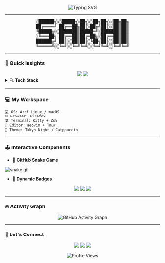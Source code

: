 
<!-- PROFILE README FOR: PandaTGOS / Sakhi Saswat Panda -->

<p align="center">
  <img src="https://readme-typing-svg.herokuapp.com?font=Fira+Code&size=25&pause=1000&center=true&vCenter=true&width=435&lines=Hi+%F0%9F%91%8B%2C+I'm+Sakhi+Saswat+Panda;aka+PandaTGOS;A+Creative+Coder+%F0%9F%92%BB" alt="Typing SVG" />
</p>

---

<pre align="center">
░██████╗░░█████╗░██╗░░██╗██╗░░██╗██╗
██╔════╝ ██╔══██╗██║░██╔╝██║░░██║██║
╚█████╗░░███████║█████═╝░███████║██║
░╚═══██╗ ██╔══██║██╔═██╗░██╔══██║██║
██████╔╝ ██║░░██║██║░╚██╗██║░░██║██║
╚═════╝░░╚═╝░░╚═╝╚═╝░░╚═╝╚═╝░░╚═╝╚═╝
</pre>

---

### 🧠 Quick Insights

<div align="center">
  <img src="https://github-readme-stats.vercel.app/api?username=PandaTGOS&show_icons=true&theme=tokyonight&hide_border=true" />
  <img src="https://github-readme-streak-stats.herokuapp.com/?user=PandaTGOS&theme=tokyonight&hide_border=true" />
</div>

<details>
<summary>🔍 <strong>Tech Stack</strong></summary>

```yaml
Languages: Python, JavaScript, Rust, Java, C++
Frameworks: React, Next.js, Node.js, Express
Tools: Git, Docker, Linux, Neovim, GitHub Actions
```

</details>

---

### 💻 My Workspace

```html
💻 OS: Arch Linux / macOS
🌐 Browser: Firefox
🛠️ Terminal: Kitty + Zsh
🧠 Editor: Neovim + Tmux
🎨 Theme: Tokyo Night / Catppuccin
```

---

### 🕹️ Interactive Components

- 🧩 **GitHub Snake Game**

![snake gif](https://github.com/PandaTGOS/PandaTGOS/raw/output/github-contribution-grid-snake.svg)

- 🎯 **Dynamic Badges**

<p align="center">
  <img src="https://img.shields.io/badge/Arch_Linux-1793D1?style=for-the-badge&logo=arch-linux&logoColor=white">
  <img src="https://img.shields.io/badge/Rust-000000?style=for-the-badge&logo=rust&logoColor=white">
  <img src="https://img.shields.io/badge/Vim-%2311AB00.svg?style=for-the-badge&logo=vim&logoColor=white">
</p>

---

### 🔥 Activity Graph

<p align="center">
  <img src="https://github-readme-activity-graph.vercel.app/graph?username=PandaTGOS&theme=dracula" alt="GitHub Activity Graph">
</p>

---

### 🤝 Let's Connect

<p align="center">
  <a href="https://linkedin.com/in/sakhisaswat"><img src="https://img.shields.io/badge/LinkedIn-blue?style=for-the-badge&logo=linkedin"></a>
  <a href="mailto:sakhisaswat@gmail.com"><img src="https://img.shields.io/badge/Email-red?style=for-the-badge&logo=gmail"></a>
  <a href="https://twitter.com/PandaTGOS"><img src="https://img.shields.io/badge/Twitter-black?style=for-the-badge&logo=twitter"></a>
</p>

<p align="center">
  <img src="https://komarev.com/ghpvc/?username=PandaTGOS&label=Profile%20views&color=0e75b6&style=flat" alt="Profile Views" />
</p>
